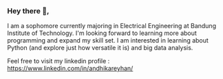 ### Hey there 👋,
I am a sophomore currently majoring in Electrical Engineering at Bandung Institute of Technology. I'm looking forward to learning more about programming and expand my skill set. I am interested in learning about Python (and explore just how versatile it is) and big data analysis.

Feel free to visit my linkedin profile : https://www.linkedin.com/in/andhikareyhan/
<!--
**andhikareyhan/andhikareyhan** is a ✨ _special_ ✨ repository because its `README.md` (this file) appears on your GitHub profile.

Here are some ideas to get you started:

- 🔭 I’m currently working on ...
- 🌱 I’m currently learning ...
- 👯 I’m looking to collaborate on ...
- 🤔 I’m looking for help with ...
- 💬 Ask me about ...
- 📫 How to reach me: ...
- 😄 Pronouns: ...
- ⚡ Fun fact: ...
-->
